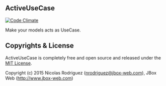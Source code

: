 ## ActiveUseCase

[![Code Climate](https://codeclimate.com/github/jbox-web/active_use_case/badges/gpa.svg)](https://codeclimate.com/github/jbox-web/active_use_case)

Make your models acts as UseCase.

## Copyrights & License

ActiveUseCase is completely free and open source and released under the [MIT License](https://github.com/jbox-web/active_use_case/blob/master/LICENSE).

Copyright (c) 2015 Nicolas Rodriguez (nrodriguez@jbox-web.com), JBox Web (http://www.jbox-web.com)
